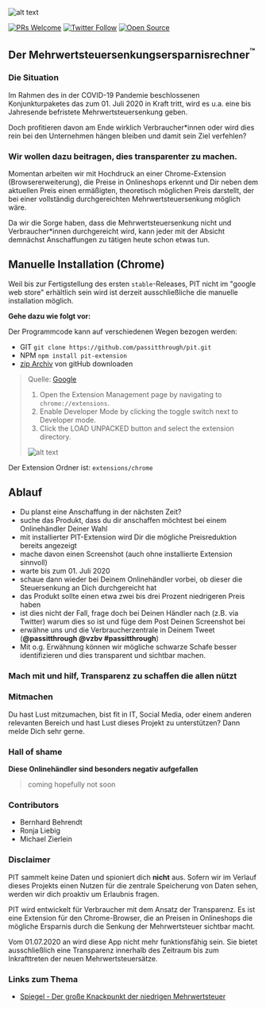 ![alt text][banner]

[![PRs Welcome](https://img.shields.io/badge/PRs-welcome-brightgreen.svg?style=flat-square)](http://makeapullrequest.com)
[![Twitter Follow](https://img.shields.io/twitter/follow/passitthrough.svg?style=social)](https://twitter.com/passitthrough)
[![Open Source](https://badges.frapsoft.com/os/v1/open-source.svg?v=103)](https://opensource.org/)

## Der Mehrwertsteuersenkungsersparnisrechner<sup>&trade;</sup>

### Die Situation
Im Rahmen des in der COVID-19 Pandemie beschlossenen Konjunkturpaketes das zum 01. Juli 2020 in Kraft tritt, wird es u.a. 
eine bis Jahresende befristete Mehrwertsteuersenkung geben.
 
Doch profitieren davon am Ende wirklich Verbraucher*innen oder wird dies rein bei den Unternehmen hängen bleiben und damit sein Ziel verfehlen?


### Wir wollen dazu beitragen, dies transparenter zu machen. 

Momentan arbeiten wir mit Hochdruck an einer Chrome-Extension (Browsererweiterung), die Preise in Onlineshops erkennt 
und Dir neben dem aktuellen Preis einen ermäßigten, theoretisch möglichen Preis darstellt, der bei einer vollständig durchgereichten 
Mehrwertsteuersenkung möglich wäre.

Da wir die Sorge haben, dass die Mehrwertsteuersenkung nicht und Verbraucher*innen durchgereicht wird, kann jeder mit der
 Absicht demnächst Anschaffungen zu tätigen heute schon etwas tun.

## Manuelle Installation (Chrome)

Weil bis zur Fertigstellung des ersten `stable`-Releases, PIT nicht im "google web store" erhältlich sein wird
ist derzeit ausschließliche die manuelle installation möglich. 

**Gehe dazu wie folgt vor:**
 
 Der Programmcode kann auf verschiedenen Wegen bezogen werden:
 
- GIT  `git clone https://github.com/passitthrough/pit.git`
- NPM  `npm install pit-extension`
- [zip Archiv] von gitHub downloaden 
 
 
> Quelle: [Google]
> 1. Open the Extension Management page by navigating to `chrome://extensions`.
> 2. Enable Developer Mode by clicking the toggle switch next to Developer mode.
> 3. Click the LOAD UNPACKED button and select the extension directory.
>
> ![alt text][installchromemanually]

Der Extension Ordner ist: `extensions/chrome`


## Ablauf

- Du planst eine Anschaffung in der nächsten Zeit?
- suche das Produkt, dass du dir anschaffen möchtest bei einem Onlinehändler Deiner Wahl
- mit installierter PIT-Extension wird Dir die mögliche Preisreduktion bereits angezeigt
- mache davon einen Screenshot (auch ohne installierte Extension sinnvoll)
- warte bis zum 01. Juli 2020
- schaue dann wieder bei Deinem Onlinehändler vorbei, ob dieser die Steuersenkung an Dich durchgereicht hat
- das Produkt sollte einen etwa zwei bis drei Prozent niedrigeren Preis haben
- ist dies nicht der Fall, frage doch bei Deinen Händler nach (z.B. via Twitter) warum dies so ist und füge dem Post Deinen Screenshot bei
- erwähne uns und die Verbraucherzentrale in Deinem Tweet (**@passitthrough @vzbv #passitthrough**)
- Mit o.g. Erwähnung können wir mögliche schwarze Schafe besser identifizieren und dies transparent und sichtbar machen.


### Mach mit und hilf, Transparenz zu schaffen die allen nützt


### Mitmachen
Du hast Lust mitzumachen, bist fit in IT, Social Media, oder einem anderen relevanten Bereich und hast Lust dieses Projekt zu unterstützen?
Dann melde Dich sehr gerne.


### Hall of shame

**Diese Onlinehändler sind besonders negativ aufgefallen**

> coming hopefully not soon


 


### Contributors

- Bernhard Behrendt
- Ronja Liebig
- Michael Zierlein


### Disclaimer

PIT sammelt keine Daten und spioniert dich **nicht** aus. 
Sofern wir im Verlauf dieses Projekts einen Nutzen für die zentrale Speicherung von Daten sehen, werden wir dich proaktiv
um Erlaubnis fragen. 

PIT wird entwickelt für Verbraucher mit dem Ansatz der Transparenz. 
Es ist eine Extension für den Chrome-Browser, die an Preisen in Onlineshops die mögliche Ersparnis durch die Senkung der 
Mehrwertsteuer sichtbar macht.  

Vom 01.07.2020 an wird diese App nicht mehr funktionsfähig sein. Sie bietet ausschließlich eine Transparenz innerhalb des
Zeitraum bis zum Inkrafttreten der neuen Mehrwertsteuersätze.

### Links zum Thema

- [Spiegel - Der große Knackpunkt der niedrigen Mehrwertsteuer]

[Spiegel - Der große Knackpunkt der niedrigen Mehrwertsteuer]: https://www.spiegel.de/wirtschaft/service/corona-konjunkturpaket-der-grosse-knackpunkt-der-niedrigen-mehrwertsteuer-a-d3b357fc-e472-4db8-aa09-53d9faff6859
[Google]: https://developer.chrome.com/extensions/getstarted
[banner]: https://i.imgur.com/JFFsB96.png "PIT Banner"
[installchromemanually]: https://developer.chrome.com/static/images/get_started/load_extension.png "Chrome install extension manually"
[zip Archiv]:https://github.com/passitthrough/pit/archive/master.zip "Extension Download"
